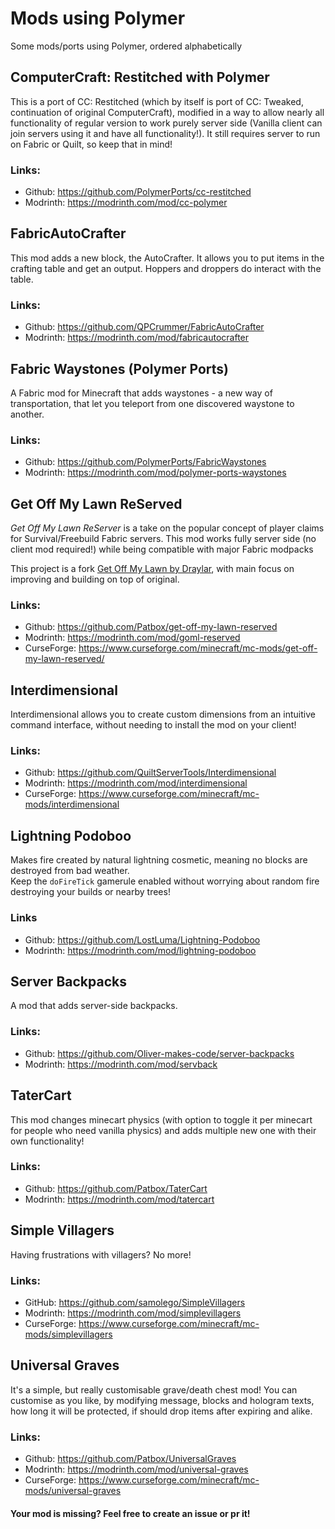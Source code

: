 # Mods using Polymer
Some mods/ports using Polymer, ordered alphabetically

## ComputerCraft: Restitched with Polymer
This is a port of CC: Restitched (which by itself is port of CC: Tweaked, continuation of original ComputerCraft), 
modified in a way to allow nearly all functionality of regular version to work purely server side 
(Vanilla client can join servers using it and have all functionality!). 
It still requires server to run on Fabric or Quilt, so keep that in mind!

### Links:
- Github: https://github.com/PolymerPorts/cc-restitched
- Modrinth: https://modrinth.com/mod/cc-polymer

## FabricAutoCrafter
This mod adds a new block, the AutoCrafter. 
It allows you to put items in the crafting table and get an output. 
Hoppers and droppers do interact with the table.

### Links:
- Github: https://github.com/QPCrummer/FabricAutoCrafter
- Modrinth: https://modrinth.com/mod/fabricautocrafter

## Fabric Waystones (Polymer Ports)
A Fabric mod for Minecraft that adds waystones - a new way of transportation, 
that let you teleport from one discovered waystone to another.

### Links:
- Github: https://github.com/PolymerPorts/FabricWaystones
- Modrinth: https://modrinth.com/mod/polymer-ports-waystones

## Get Off My Lawn ReServed
*Get Off My Lawn ReServer* is a take on the popular concept of player claims for Survival/Freebuild Fabric servers.
This mod works fully server side (no client mod required!) while being compatible with major Fabric modpacks

This project is a fork [Get Off My Lawn by Draylar](https://github.com/Draylar/get-off-my-lawn), with main focus on improving and building on top of original.

### Links:
- Github: https://github.com/Patbox/get-off-my-lawn-reserved
- Modrinth: https://modrinth.com/mod/goml-reserved
- CurseForge: https://www.curseforge.com/minecraft/mc-mods/get-off-my-lawn-reserved/

## Interdimensional
Interdimensional allows you to create custom dimensions from an intuitive command interface,
without needing to install the mod on your client!

### Links:
- Github: https://github.com/QuiltServerTools/Interdimensional
- Modrinth: https://modrinth.com/mod/interdimensional
- CurseForge: https://www.curseforge.com/minecraft/mc-mods/interdimensional

## Lightning Podoboo
Makes fire created by natural lightning cosmetic, meaning no blocks are destroyed from bad weather.  
Keep the `doFireTick` gamerule enabled without worrying about random fire destroying your builds or nearby trees!

### Links
- Github: https://github.com/LostLuma/Lightning-Podoboo
- Modrinth: https://modrinth.com/mod/lightning-podoboo

## Server Backpacks
A mod that adds server-side backpacks.

### Links:
- Github: https://github.com/Oliver-makes-code/server-backpacks
- Modrinth: https://modrinth.com/mod/servback

## TaterCart
This mod changes minecart physics (with option to toggle it per minecart 
for people who need vanilla physics) and adds multiple new one with their own functionality!
### Links:
- Github: https://github.com/Patbox/TaterCart
- Modrinth: https://modrinth.com/mod/tatercart

## Simple Villagers
Having frustrations with villagers? No more!

### Links:
- GitHub: https://github.com/samolego/SimpleVillagers
- Modrinth: https://modrinth.com/mod/simplevillagers
- CurseForge: https://www.curseforge.com/minecraft/mc-mods/simplevillagers

## Universal Graves
It's a simple, but really customisable grave/death chest mod! 
You can customise as you like, by modifying message, blocks and hologram texts, 
how long it will be protected, if should drop items after expiring and alike.

### Links:
- Github: https://github.com/Patbox/UniversalGraves
- Modrinth: https://modrinth.com/mod/universal-graves
- CurseForge: https://www.curseforge.com/minecraft/mc-mods/universal-graves


#### Your mod is missing? Feel free to create an issue or pr it!
